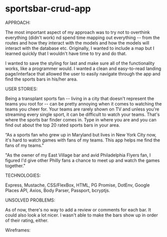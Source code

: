 # sportsbar-crud-app

APPROACH: 

The most important aspect of my approach was to try not to overthink everything (didn't work) nd spend time mapping out everything -- from the routes and how they interact with the models and how the models will interact with the database etc. Originally, I wanted to include a map but I learned quickly that I wouldn't have time to try and do that. 

I wanted to save the styling for last and make sure all of the functionality works, like a programmer would. I wanted a clean and easy-to-read landing page/interface that allowed the user to easily navigate through the app and find the sports bars in his/her area. 

USER STORIES:

Being a transplant sports fan -- living in a city that doesn't represent the teams you root for -- can be pretty annoying when it comes to watching the teams you cheer for. Your teams are rarely shown on TV and unless you're streaming every single sport, it can be difficult to watch your teams. That's where the sports bar finder comes in. Type in where you are and you can find out about the top 20 rated sports bars in your area. 

“As a sports fan who grew up in Maryland but lives in New York City now, it's hard to watch games with fans of my teams. This app helps me find the fans of my teams."

"As the owner of my East Village bar and avid Philadelphia Flyers fan, I figured I'd give other Philly fans a chance to meet up and watch the games together."

TECHNOLOGIES:

Express, Mustache, CSS/FlexBox, HTML, PG Promise, DotEnv, Google Places API, Axios, Body Parser, Passport, bcryptjs. 

UNSOLVED PROBLEMS:

As of now, there's no way to add a review or comments for each bar. It could also look a lot nicer. I wasn't able to make the bars show up in order of their rating, either. 

Wireframes: 